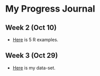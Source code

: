# My Progress Journal

## Week 2 (Oct 10)

+ [Here](files/ozgegenchw1.html) is 5 R examples.

## Week 3 (Oct 29)

+ [Here](files/ozgegenchw2.html) is my data-set.